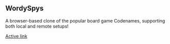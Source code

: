 ## WordySpys

A browser-based clone of the popular board game Codenames, supporting both local and remote setups!

[Active link](https://wordyspys.firebaseapp.com/)
